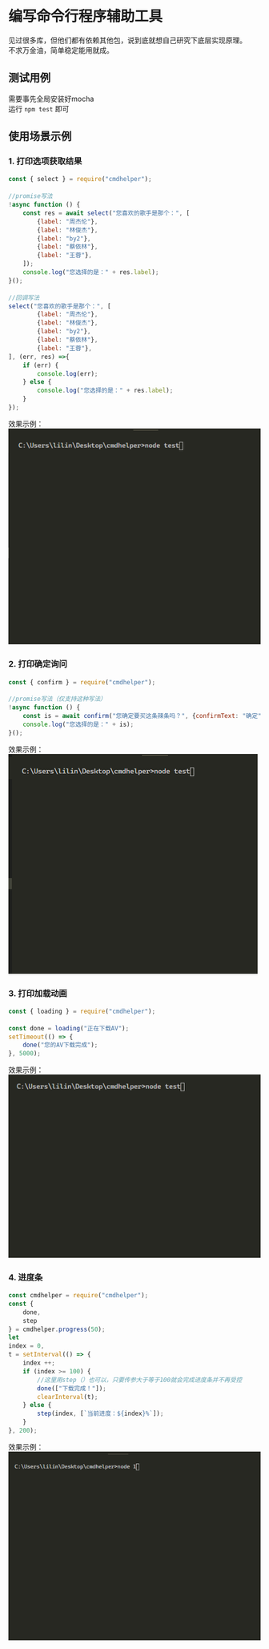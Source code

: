 # 编写命令行程序辅助工具

见过很多库，但他们都有依赖其他包，说到底就想自己研究下底层实现原理。  
不求万金油，简单稳定能用就成。   

## 测试用例
需要事先全局安装好mocha  
运行 ```npm test``` 即可

## 使用场景示例

### 1. 打印选项获取结果
```js
const { select } = require("cmdhelper");

//promise写法
!async function () {
    const res = await select("您喜欢的歌手是那个：", [
        {label: "周杰伦"},
        {label: "林俊杰"},
        {label: "by2"},
        {label: "蔡依林"},
        {label: "王蓉"},
    ]);
    console.log("您选择的是：" + res.label);
}();

//回调写法
select("您喜欢的歌手是那个：", [
        {label: "周杰伦"},
        {label: "林俊杰"},
        {label: "by2"},
        {label: "蔡依林"},
        {label: "王蓉"},
], (err, res) =>{
    if (err) {
        console.log(err);
    } else {
        console.log("您选择的是：" + res.label);
    }
});
```
效果示例：   
![](./doc/img/select.gif)

### 2. 打印确定询问
```js
const { confirm } = require("cmdhelper");

//promise写法（仅支持这种写法）
!async function () {
    const is = await confirm("您确定要买这条辣条吗？", {confirmText: "确定", cancelText: "取消"});
    console.log("您选择的是：" + is);
}();
```
效果示例：   
![](./doc/img/confirm.gif)

### 3. 打印加载动画
```js
const { loading } = require("cmdhelper");

const done = loading("正在下载AV");
setTimeout(() => {
    done("您的AV下载完成");
}, 5000);
```
效果示例：   
![](./doc/img/loading.gif)

### 4. 进度条
```js
const cmdhelper = require("cmdhelper");
const {
    done,
    step
} = cmdhelper.progress(50);
let 
index = 0,
t = setInterval(() => {
    index ++;
    if (index >= 100) {
        //这里用step（）也可以，只要传参大于等于100就会完成进度条并不再受控
        done(["下载完成！"]);
        clearInterval(t);
    } else {
        step(index, [`当前进度：${index}%`]);
    }
}, 200);    
```
效果示例：   
![](./doc/img/progress.gif)